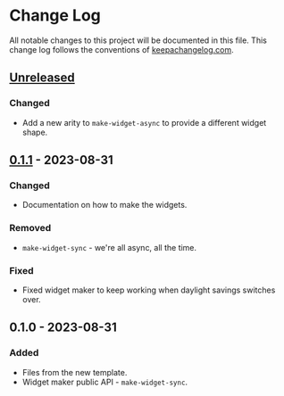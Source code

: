 # Change Log
All notable changes to this project will be documented in this file. This change log follows the conventions of [keepachangelog.com](http://keepachangelog.com/).

## [Unreleased]
### Changed
- Add a new arity to `make-widget-async` to provide a different widget shape.

## [0.1.1] - 2023-08-31
### Changed
- Documentation on how to make the widgets.

### Removed
- `make-widget-sync` - we're all async, all the time.

### Fixed
- Fixed widget maker to keep working when daylight savings switches over.

## 0.1.0 - 2023-08-31
### Added
- Files from the new template.
- Widget maker public API - `make-widget-sync`.

[Unreleased]: https://sourcehost.site/your-name/spicy-github/compare/0.1.1...HEAD
[0.1.1]: https://sourcehost.site/your-name/spicy-github/compare/0.1.0...0.1.1
